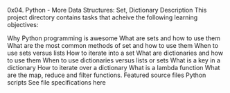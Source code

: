 0x04. Python - More Data Structures: Set, Dictionary
Description
This project directory contains tasks that acheive the following learning objectives:

Why Python programming is awesome
What are sets and how to use them
What are the most common methods of set and how to use them
When to use sets versus lists
How to iterate into a set
What are dictionaries and how to use them
When to use dictionaries versus lists or sets
What is a key in a dictionary
How to iterate over a dictionary
What is a lambda function
What are the map, reduce and filter functions.
Featured source files
Python scripts
See file specifications here
